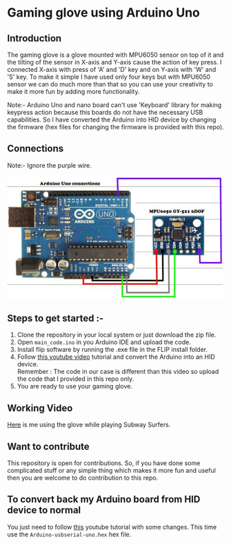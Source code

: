 # Gaming glove using Arduino Uno
## Introduction
The gaming glove is a glove mounted with MPU6050 sensor on top of it and the tilting of the sensor in X-axis and Y-axis cause the action of key press.
I connected X-axis with press of 'A' and 'D' key and on Y-axis with 'W' and 'S' key. To make it simple I have used only four keys but with MPU6050 sensor we can do much more than that so you can use your creativity to make it more fun by adding more functionality.

Note:- Arduino Uno and nano board can't use 'Keyboard' library for making keypress action because this boards do not have the necessary USB capabilities. So I have converted the Arduino into HID device by changing the firmware (hex files for changing the firmware is provided with this repo).
## Connections

Note:- Ignore the purple wire.

<img src="https://github.com/Pushpendra766/gaming-glove/blob/main/img/mpu6050connections.jpg" width="500" />

## Steps to get started :-
1. Clone the repository in your local system or just download the zip file.
2. Open ```main_code.ino``` in you Arduino IDE and upload the code.
3. Install flip software by running the .exe file in the FLIP install folder.
4. Follow [this youtube video](https://youtu.be/tvqA-JcTQNg) tutorial and convert the Arduino into an HID device.<br/>
Remember : The code in our case is different than this video so upload the code that I provided in this repo only.
5. You are ready to use your gaming glove.

## Working Video
[Here](https://youtube.com/shorts/QUvwEcXfaEI?feature=share) is me using the glove while playing Subway Surfers.

## Want to contribute
This repository is open for contributions. So, if you have done some complicated stuff or any simple thing which makes it more fun and useful then you are welcome to do contribution to this repo.

## To convert back my Arduino board from HID device to normal 
You just need to follow [this](https://youtu.be/tvqA-JcTQNg) youtube tutorial with some changes. This time use the ```Arduino-usbserial-uno.hex``` hex file.
